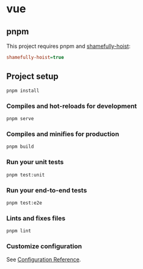 # vue

## pnpm

This project requires pnpm and [shamefully-hoist](https://pnpm.io/npmrc#shamefully-hoist):

```ini
shamefully-hoist=true
```

## Project setup

```
pnpm install
```

### Compiles and hot-reloads for development

```
pnpm serve
```

### Compiles and minifies for production

```
pnpm build
```

### Run your unit tests

```
pnpm test:unit
```

### Run your end-to-end tests

```
pnpm test:e2e
```

### Lints and fixes files

```
pnpm lint
```

### Customize configuration

See [Configuration Reference](https://cli.vuejs.org/config/).
